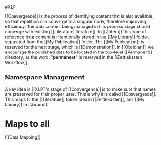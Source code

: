 #XLP 

[[Convergence]] is the process of identifying content that is also available, so that repetition can converge to a singular node, therefore improving efficiency. The data content being managed in this process stage should converge with existing [[Literature|literature]]. In [[Zoterp]] this type of reference data content is intentionally stored in the [[My Library]] folder, separated from the [[My Publication]] folder. The [[My Publication]] is reserved for the next stage, which is [[Demonstration]]. In [[Obsidian]], we encourage the published data to be located in the top-level [[Permanent]] directory, as the word: "**permanent**" is reserved in the [[Zettlekasten Workflow]].

## Namespace Management
A key idea in [[XLP]]'s  stage of [[Convergence]] is to make sure that names are preserved for their proper uses. This is why it is called [[Convergence]]. This maps to the [[Literature]] folder idea in [[Zettlekasten]], and [[My Library]] in [[Zotero]].

# Maps to all

![[Data Mapping]]